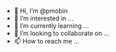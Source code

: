- 👋 Hi, I’m @pmobin
- 👀 I’m interested in ...
- 🌱 I’m currently learning ...
- 💞️ I’m looking to collaborate on ...
- 📫 How to reach me ...

<!---
pmobin/pmobin is a ✨ special ✨ repository because its `README.md` (this file) appears on your GitHub profile.
You can click the Preview link to take a look at your changes.
--->
